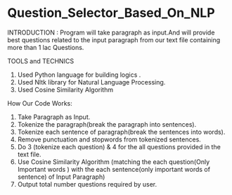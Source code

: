 # Question_Selector_Based_On_NLP
INTRODUCTION :
Program will take paragraph as input.And will provide best questions related to the input paragraph from our text file containing more than 1 lac Questions.

TOOLS and TECHNICS
1) Used Python language for building logics .
2) Used Nltk library for Natural Language Processing.
3) Used Cosine Similarity Algorithm

How Our Code Works:
1) Take Paragraph as Input.
2) Tokenize the paragraph(break the paragraph into sentences).
3) Tokenize each sentence of paragraph(break the sentences into words).
4) Remove punctuation and stopwords from tokenized sentences.
5) Do 3 (tokenize each question) & 4 for the all questions provided in the text file.
6) Use Cosine Similarity Algorithm (matching the each question(Only Important words ) with the each sentence(only important words of sentence) of Input Paragraph)
7) Output total number questions required by user.
